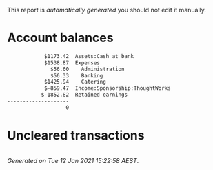This report is *automatically generated* you should not edit it manually.
# Account balances

```txt
            $1173.42  Assets:Cash at bank
            $1538.87  Expenses
              $56.60    Administration
              $56.33    Banking
            $1425.94    Catering
            $-859.47  Income:Sponsorship:ThoughtWorks
           $-1852.82  Retained earnings
--------------------
                   0
```

# Uncleared transactions

```txt
```



*Generated on Tue 12 Jan 2021 15:22:58 AEST*.